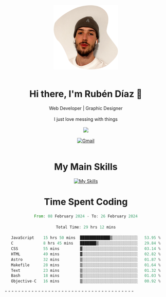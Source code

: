 <div align="center">
	<img height=200 width=200 src="./.img/yo_github_pfp.png" alt="Rubén Díaz" width=200/><br><br>
	
	
 # Hi there, I'm Rubén Díaz 👋

  Web Developer | Graphic Designer
  <br>
  <br>
  I just love messing with things
  <br>
  <br>
  <a href="https://www.github.com/rubendiazzz" target="_blank" rel="noreferrer"><img
src="https://img.shields.io/github/followers/rubendiazzz?logo=github&style=for-the-badge&color=red" /></a>


  <a href="mailto:rubendfraga@gmail.com">![Gmail](https://img.shields.io/badge/Gmail-D14836?style=for-the-badge&logo=gmail&logoColor=white)</a><br><br>

  # My Main Skills
  [![My Skills](https://skillicons.dev/icons?i=js,html,css,tailwind,c,cpp,cs,react,nextjs,astro,mysql,mongo)](https://skillicons.dev)

# Time Spent Coding
<!--START_SECTION:waka-->

```rust
From: 08 February 2024 - To: 26 February 2024

Total Time: 29 hrs 12 mins

JavaScript    15 hrs 50 mins  █████████████▒░░░░░░░░░░░   53.95 %
C             8 hrs 45 mins   ███████▒░░░░░░░░░░░░░░░░░   29.84 %
CSS           55 mins         ▓░░░░░░░░░░░░░░░░░░░░░░░░   03.14 %
HTML          49 mins         ▓░░░░░░░░░░░░░░░░░░░░░░░░   02.82 %
Astro         32 mins         ▒░░░░░░░░░░░░░░░░░░░░░░░░   01.87 %
Makefile      28 mins         ▒░░░░░░░░░░░░░░░░░░░░░░░░   01.64 %
Text          23 mins         ▒░░░░░░░░░░░░░░░░░░░░░░░░   01.32 %
Bash          18 mins         ▒░░░░░░░░░░░░░░░░░░░░░░░░   01.03 %
Objective-C   16 mins         ▒░░░░░░░░░░░░░░░░░░░░░░░░   00.92 %
```

<!--END_SECTION:waka-->
</div>
-
-
-
-
-
-
-
-
-
-
-
-
-
-
-
-
-
-
-
-
-
-
-
-
-
-
-
-
-
-
-
-
-
-
-
-
-
-
-
